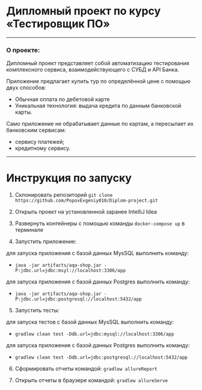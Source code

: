 # Дипломный проект по курсу «Тестировщик ПО»
___
### О проекте:
Дипломный проект представляет собой автоматизацию тестирования комплексного сервиса, взаимодействующего с СУБД и API Банка.  

Приложение предлагает купить тур по определённой цене с помощью двух способов:  
* Обычная оплата по дебетовой карте  
* Уникальная технология: выдача кредита по данным банковской карты. 
 
Само приложение не обрабатывает данные по картам, а пересылает их банковским сервисам:
* сервису платежей;
* кредитному сервису.
___
# Инструкция по запуску
1. Склонировать репозиторий
`git clone https://github.com/PopovEvgeniy010/Diplom-project.git`

2. Открыть проект на установленной заранее IntelliJ Idea
3. Развернуть контейнеры с помощью команды  `docker-compose up`  в терминале
4. Запустить приложение:

  для запуска приложения с базой данных MysSQL выполнить команду:
 
 - `java -jar artifacts/aqa-shop.jar -P:jdbc.url=jdbc:msyl://localhost:3306/app`

  для запуска приложения с базой данных Postgres выполнить команду:

  - `java -jar artifacts/aqa-shop.jar -P:jdbc.url=jdbc:postgresql://localhost:5432/app`

5. Запустить тесты:

для запуска тестов с базой данных MysSQL выполнить команду:

  - `gradlew clean test -Ddb.url=jdbc:mysql://localhost:3306/app`

для запуска приложения с базой данных Postgres выполнить команду:

  - `gradlew clean test -Ddb.url=jdbc:postgresql://localhost:5432/app` 

6. Сформировать отчеты командой:
   `gradlew allureReport`
   
7. Открыть отчеты в браузере командой:
   `gradlew allureServe`
